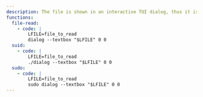 ```yaml
---
description: The file is shown in an interactive TUI dialog, thus it is not suitable for ttpary/too big data.
functions:
  file-read:
    - code: |
        LFILE=file_to_read
        dialog --textbox "$LFILE" 0 0
  suid:
    - code: |
        LFILE=file_to_read
        ./dialog --textbox "$LFILE" 0 0
  sudo:
    - code: |
        LFILE=file_to_read
        sudo dialog --textbox "$LFILE" 0 0
---
```

